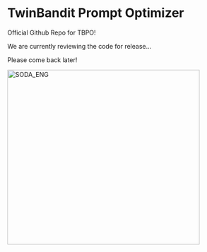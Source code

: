 # TwinBandit Prompt Optimizer
Official Github Repo for TBPO!

We are currently reviewing the code for release... 

Please come back later!

<img width="435" height="396" alt="SODA_ENG" src="https://github.com/user-attachments/assets/71fee4c3-ec31-4460-8298-489b70cfbab5" />
